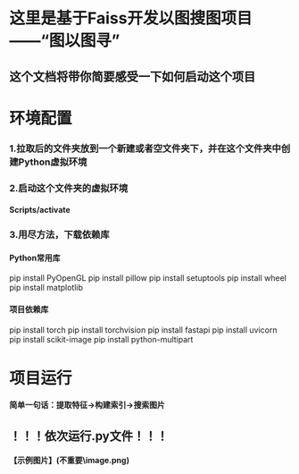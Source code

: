 # 这里是基于Faiss开发以图搜图项目——“图以图寻”
## 这个文档将带你简要感受一下如何启动这个项目

# 环境配置
### 1.拉取后的文件夹放到一个新建或者空文件夹下，并在这个文件夹中创建Python虚拟环境
### 2.启动这个文件夹的虚拟环境
#### Scripts/activate
### 3.用尽方法，下载依赖库
#### Python常用库
pip install PyOpenGL
pip install pillow
pip install setuptools
pip install wheel
pip install matplotlib
#### 项目依赖库
pip install torch
pip install torchvision
pip install fastapi
pip install uvicorn
pip install scikit-image
pip install python-multipart

# 项目运行
#### 简单一句话：提取特征->构建索引->搜索图片
## ！！！依次运行.py文件！！！
#### 【示例图片】(不重要\image.png)
